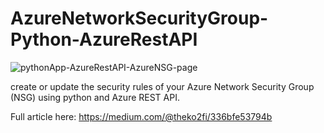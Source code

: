 # AzureNetworkSecurityGroup-Python-AzureRestAPI

![pythonApp-AzureRestAPI-AzureNSG-page](https://user-images.githubusercontent.com/72862222/197888993-78d82c89-d045-4922-ba9f-3173dfdba0ac.png)

create or update the security rules of your Azure Network Security Group (NSG) using python and Azure REST API.

Full article here: https://medium.com/@theko2fi/336bfe53794b
